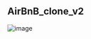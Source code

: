  ## AirBnB_clone_v2
 
 ![image](https://s3.amazonaws.com/intranet-projects-files/holbertonschool-higher-level_programming+/288/aribnb_diagram_0.jpg?cache=off)
